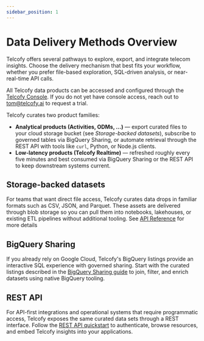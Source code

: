 ```yaml
---
sidebar_position: 1
---
```


# Data Delivery Methods Overview

Telcofy offers several pathways to explore, export, and integrate telecom insights. Choose the delivery mechanism that best fits your workflow, whether you prefer file-based exploration, SQL-driven analysis, or near-real-time API calls.

All Telcofy data products can be accessed and configured through the [Telcofy Console](https://app.telcofy.ai). If you do not yet have console access, reach out to [tom@telcofy.ai](mailto:tom@telcofy.ai) to request a trial.

Telcofy curates two product families:

- **Analytical products (Activities, ODMs, …)** — export curated files to your cloud storage bucket (see *Storage-backed datasets*), subscribe to governed tables via BigQuery Sharing, or automate retrieval through the REST API with tools like `curl`, Python, or Node.js clients.
- **Low-latency products (Telcofy Realtime)** — refreshed roughly every five minutes and best consumed via BigQuery Sharing or the REST API to keep downstream systems current.

## Storage-backed datasets

For teams that want direct file access, Telcofy curates data drops in familiar formats such as CSV, JSON, and Parquet. These assets are delivered through blob storage so you can pull them into notebooks, lakehouses, or existing ETL pipelines without additional tooling. See [API Reference](../api/quickstart.md) for more details

## BigQuery Sharing

If you already rely on Google Cloud, Telcofy's BigQuery listings provide an interactive SQL experience with governed sharing. Start with the curated listings described in the [BigQuery Sharing guide](./analytical-hub.md) to join, filter, and enrich datasets using native BigQuery tooling.

## REST API

For API-first integrations and operational systems that require programmatic access, Telcofy exposes the same curated data sets through a REST interface. Follow the [REST API quickstart](../api/quickstart.md) to authenticate, browse resources, and embed Telcofy insights into your applications.

